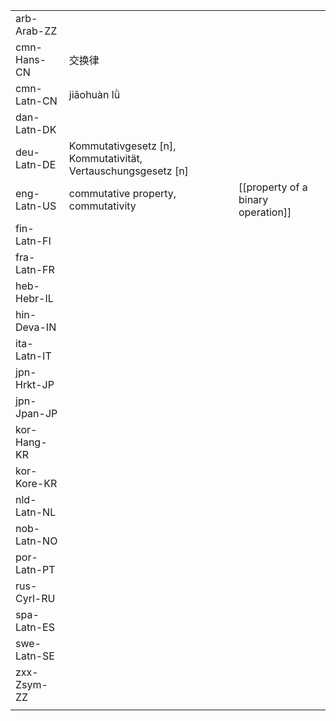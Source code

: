 | | | |
|-|-|-|
| arb-Arab-ZZ |  |  |
| cmn-Hans-CN | 交换律 |  |
| cmn-Latn-CN | jiāohuàn lǜ |  |
| dan-Latn-DK |  |  |
| deu-Latn-DE | Kommutativgesetz [n], Kommutativität, Vertauschungsgesetz [n] |  |
| eng-Latn-US | commutative property, commutativity | [[property of a binary operation]] |
| fin-Latn-FI |  |  |
| fra-Latn-FR |  |  |
| heb-Hebr-IL |  |  |
| hin-Deva-IN |  |  |
| ita-Latn-IT |  |  |
| jpn-Hrkt-JP |  |  |
| jpn-Jpan-JP |  |  |
| kor-Hang-KR |  |  |
| kor-Kore-KR |  |  |
| nld-Latn-NL |  |  |
| nob-Latn-NO |  |  |
| por-Latn-PT |  |  |
| rus-Cyrl-RU |  |  |
| spa-Latn-ES |  |  |
| swe-Latn-SE |  |  |
| zxx-Zsym-ZZ |  |  |
|  |  |  |
